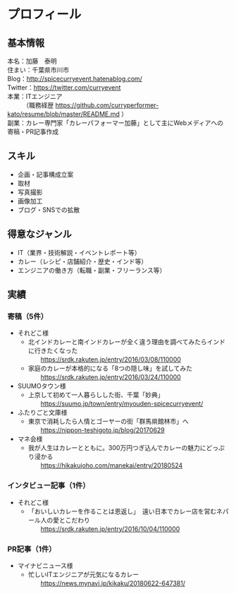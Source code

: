 # プロフィール

## 基本情報

本名：加藤　泰明<br>
住まい：千葉県市川市<br>
Blog：http://spicecurryevent.hatenablog.com/<br>
Twitter：https://twitter.com/curryevent<br>
本業：ITエンジニア<br>
　　　（職務経歴 https://github.com/curryperformer-kato/resume/blob/master/README.md ）<br>
副業：カレー専門家「カレーパフォーマー加藤」として主にWebメディアへの寄稿・PR記事作成<br>

## スキル

- 企画・記事構成立案
- 取材
- 写真撮影
- 画像加工
- ブログ・SNSでの拡散

## 得意なジャンル

- IT（業界・技術解説・イベントレポート等）
- カレー（レシピ・店舗紹介・歴史・インド等）
- エンジニアの働き方（転職・副業・フリーランス等）

## 実績

### 寄稿（5件）
- それどこ様
  - 北インドカレーと南インドカレーが全く違う理由を調べてみたらインドに行きたくなった<br>
　　https://srdk.rakuten.jp/entry/2016/03/08/110000
  - 家庭のカレーが本格的になる「8つの隠し味」を試してみた<br>
　　https://srdk.rakuten.jp/entry/2016/03/24/110000
- SUUMOタウン様
  - 上京して初めて一人暮らしした街、千葉「妙典」<br>
　　https://suumo.jp/town/entry/myouden-spicecurryevent/
- ふたりごと文庫様
  - 東京で消耗したら人情とゴーヤーの街「群馬県館林市」へ<br>
　　https://nippon-teshigoto.jp/blog/20170629
- マネ会様
  - 我が人生はカレーとともに。300万円つぎ込んでカレーの魅力にどっぷり浸かる<br>
　　https://hikakujoho.com/manekai/entry/20180524

### インタビュー記事（1件）
- それどこ様
  - 「おいしいカレーを作ることは恩返し」　遠い日本でカレー店を営むネパール人の愛とこだわり<br>
　　https://srdk.rakuten.jp/entry/2016/10/04/110000

### PR記事（1件）
- マイナビニュース様
  - 忙しいITエンジニアが元気になるカレー<br>
　　https://news.mynavi.jp/kikaku/20180622-647381/
